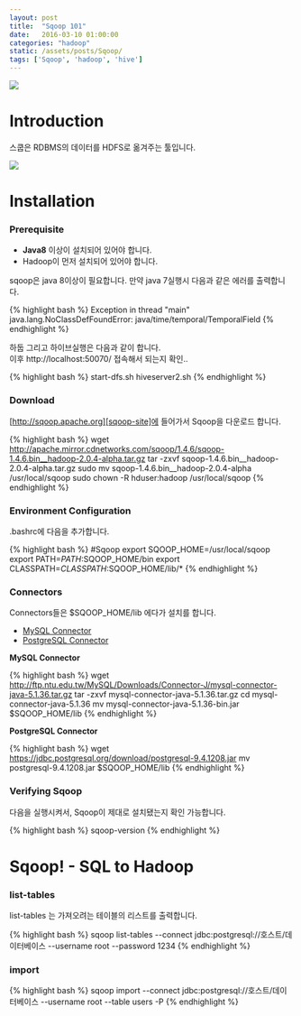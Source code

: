 ```yaml
---
layout: post
title:  "Sqoop 101"
date:   2016-03-10 01:00:00
categories: "hadoop"
static: /assets/posts/Sqoop/
tags: ['Sqoop', 'hadoop', 'hive']
---
```


<img src="{{ page.static }}train.jpg" class="img-responsive img-rounded">

# Introduction

스쿱은 RDBMS의 데이터를 HDFS로 옮겨주는 툴입니다.

<img src="{{ page.static }}sqoop_work.jpg" class="img-responsive img-rounded">

# Installation

### Prerequisite

 - **Java8** 이상이 설치되어 있어야 합니다.
 - Hadoop이 먼저 설치되어 있어야 합니다.


sqoop은 java 8이상이 필요합니다. 만약 java 7실행시 다음과 같은 에러를 출력합니다.

{% highlight bash %}
Exception in thread "main" java.lang.NoClassDefFoundError: java/time/temporal/TemporalField
{% endhighlight %}

하둡 그리고 하이브실행은 다음과 같이 합니다.<br>
이후 http://localhost:50070/ 접속해서 되는지 확인..

{% highlight bash %}
start-dfs.sh
hiveserver2.sh
{% endhighlight %}

### Download

[http://sqoop.apache.org][sqoop-site]에 들어가서 Sqoop을 다운로드 합니다.

{% highlight bash %}
wget http://apache.mirror.cdnetworks.com/sqoop/1.4.6/sqoop-1.4.6.bin__hadoop-2.0.4-alpha.tar.gz
tar -zxvf sqoop-1.4.6.bin__hadoop-2.0.4-alpha.tar.gz
sudo mv sqoop-1.4.6.bin__hadoop-2.0.4-alpha /usr/local/sqoop
sudo chown -R hduser:hadoop /usr/local/sqoop
{% endhighlight %}


### Environment Configuration

.bashrc에 다음을 추가합니다.

{% highlight bash %}
#Sqoop
export SQOOP_HOME=/usr/local/sqoop
export PATH=$PATH:$SQOOP_HOME/bin
export CLASSPATH=$CLASSPATH:$SQOOP_HOME/lib/*
{% endhighlight %}

### Connectors

Connectors들은 $SQOOP_HOME/lib 에다가 설치를 합니다.

* [MySQL Connector][mysql-connector]
* [PostgreSQL Connector][postgre-connector]

**MySQL Connector**

{% highlight bash %}
wget http://ftp.ntu.edu.tw/MySQL/Downloads/Connector-J/mysql-connector-java-5.1.36.tar.gz
tar -zxvf mysql-connector-java-5.1.36.tar.gz
cd mysql-connector-java-5.1.36
mv mysql-connector-java-5.1.36-bin.jar  $SQOOP_HOME/lib
{% endhighlight %}


**PostgreSQL Connector**

{% highlight bash %}
wget https://jdbc.postgresql.org/download/postgresql-9.4.1208.jar
mv postgresql-9.4.1208.jar $SQOOP_HOME/lib
{% endhighlight %}


### Verifying Sqoop

다음을 실행시켜서, Sqoop이 제대로 설치됐는지 확인 가능합니다.

{% highlight bash %}
sqoop-version
{% endhighlight %}


# Sqoop! - SQL to Hadoop

### list-tables

list-tables 는 가져오려는 테이블의 리스트를 출력합니다.

{% highlight bash %}
sqoop list-tables --connect jdbc:postgresql://호스트/데이터베이스 --username root --password 1234
{% endhighlight %}

### import

{% highlight bash %}
sqoop import --connect jdbc:postgresql://호스트/데이터베이스 --username root --table users -P
{% endhighlight %}


[sqoop-site]: http://sqoop.apache.org/
[mysql-connector]: http://ftp.ntu.edu.tw/MySQL/Downloads/Connector-J/
[postgre-connector]: https://jdbc.postgresql.org/download.html
